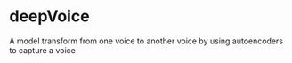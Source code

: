 # deepVoice
A model transform from one voice to another voice by using autoencoders to capture a voice
